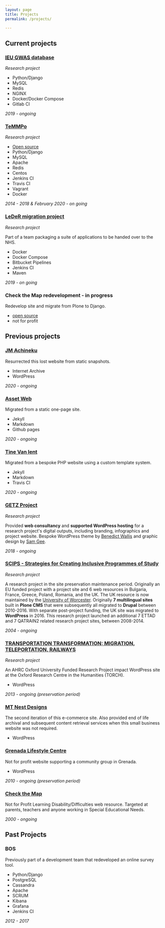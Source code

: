 ```yaml
---
layout: page
title: Projects
permalink: /projects/

---
```


## Current projects

### [<abbr title="Integrative Epidemiology Unit">IEU</abbr> <abbr title="Genome-wide association studies">GWAS</abbr> database](https://gwas.mrcieu.ac.uk)
_Research project_

- Python/Django
- MySQL
- Redis
- NGINX
- Docker/Docker Compose
- Gitlab CI

*2019 - ongoing*

### [TeMMPo](https://temmpo.org.uk)
_Research project_

- [Open source](https://github.com/MRCIEU/temmpo)
- Python/Django
- MySQL
- Apache
- Redis
- Centos
- Jenkins CI
- Travis CI
- Vagrant
- Docker

*2014 - 2018 & February 2020 - on going*

### [LeDeR migration project](http://www.bristol.ac.uk/sps/leder/)
_Research project_

Part of a team packaging a suite of applications to be handed over to the NHS.
- Docker
- Docker Compose
- Bitbucket Pipelines
- Jenkins CI
- Maven

*2019 - on going*

### Check the Map redevelopment - in progress
Redevelop site and migrate from Plone to Django.
- [open source](https://github.com/asset-web/check_the_map)
- not for profit

## Previous projects

### [JM Achineku](https://jmachineku.com/)
Resurrected this lost website from static snapshots.
- Internet Archive
- WordPress

*2020 - ongoing*

### [Asset Web](https://assetweb.co.uk)
Migrated from a static one-page site.
- Jekyll
- Markdown
- Github pages

*2020 - ongoing*

### [Tine Van lent](https://tinevanlent.be)
Migrated from a bespoke PHP website using a custom template system.
- Jekyll
- Markdown
- Travis CI

*2020 - ongoing*

### [GETZ Project](https://getzproject.eu)
_Research project_

Provided **web consultancy** and **supported WordPress hosting** for a research project's digital outputs, including branding, infographics and project website. Bespoke WordPress theme by [Benedict Wallis](https://benedict-wallis.com/) and graphic design by [Sam Gee](https://www.samgee.co.uk/).

*2018 - ongoing*

### [SCIPS - Strategies for Creating Inclusive Programmes of Study](https://scips.worc.ac.uk)
_Research project_

A research project in the site preservation maintenance period. Originally an EU funded project with a project site and 6 web resources in Bulgaria, France, Greece, Poland, Romania, and the UK. The UK resource is now maintained by the [University of Worcester](https://www.worcester.ac.uk).  Originally **7 multilingual sites** built in **Plone CMS** that were subsequently all migrated to **Drupal** between 2010-2016.  With separate post-project funding, the UK site was migrated to **WordPress** in 2016.  This research project launched an additional 7 ETTAD and 7 QATRAIN2 related research project sites, between 2008-2014.

*2004 - ongoing*

### [TRANSPORTATION TRANSFORMATION: MIGRATION, TELEPORTATION, RAILWAYS](https://transportation-transformation.co.uk)
_Research project_

An AHRC Oxford University Funded Research Project impact WordPress site at the Oxford Research Centre in the Humanities (TORCH).
- WordPress

*2013 - ongoing (preservation period)*

### [MT Nest Designs](https://mtnestdesigns.co.uk)
The second iteration of this e-commerce site.  Also provided end of life archival and subsequent content retrieval services when this small business website was not required.
- WordPress

### [Grenada Lifestyle Centre](https://grenadalifestylecenter.gd)
Not for profit website supporting a community group in Grenada.
- WordPress

*2010 - ongoing (preservation period)*

### [Check the Map](http://www.checkthemap.org)
Not for Profit Learning Disability/Difficulties web resource.  Targeted at parents, teachers and anyone working in Special Educational Needs. 

*2000 - ongoing*

## Past Projects

### BOS
Previously part of a development team that redeveloped an online survey tool.
- Python/Django
- PostgreSQL
- Cassandra
- Apache
- SCRUM
- Kibana
- Grafana
- Jenkins CI

*2012 - 2017*